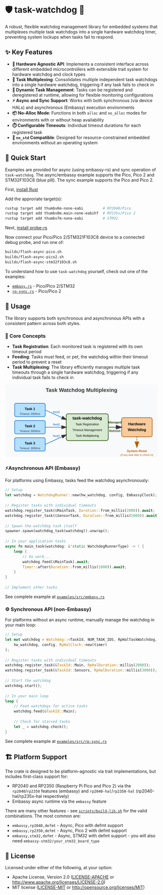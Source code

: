 # 🛡️ task-watchdog 🐺

A robust, flexible watchdog management library for embedded systems that multiplexes multiple task watchdogs into a single hardware watchdog timer, preventing system lockups when tasks fail to respond.

## ✨ Key Features

- **🔄 Hardware Agnostic API**: Implements a consistent interface across different embedded microcontrollers with extensible trait system for hardware watchdog and clock types
- **🔀 Task Multiplexing**: Consolidates multiple independent task watchdogs into a single hardware watchdog, triggering if any task fails to check in
- **🔌 Dynamic Task Management**: Tasks can be registered and deregistered at runtime, allowing for flexible monitoring configurations
- **⚡ Async and Sync Support**: Works with both synchronous (via device HALs) and asynchronous (Embassy) execution environments
- **📦 No-Alloc Mode**: Functions in both `alloc` and `no_alloc` modes for environments with or without heap availability
- **⏱️ Configurable Timeouts**: Individual timeout durations for each registered task
- **🧪 `no_std` Compatible**: Designed for resource-constrained embedded environments without an operating system

## 🚀 Quick Start

Examples are provided for async (using embassy-rs) and sync operation of `task-watchdog`.  The async/embassy example supports the Pico, Pico 2 and STM32F103C8 (blue pill).  The sync example supports the Pico and Pico 2.

First, [install Rust](https://www.rust-lang.org/tools/install)

Add the approriate target(s):

```bash
rustup target add thumbv6m-none-eabi         # RP2040/Pico
rustup target add thumbv8m.main-none-eabihf  # RP235x/Pico 2
rustup target add thumbv7m-none-eabi         # STM32
```

Next, [install probe-rs](https://probe.rs/docs/getting-started/installation/)

Now connect your Pico/Pico 2/STM321F103C8 device to a connected debug probe, and run one of:

```bash
builds/flash-async-pico.sh
builds/flash-async-pico2.sh
builds/flash-async-stm32f103c8.sh
```

To understand how to use `task-watchdog` yourself, check out one of the examples:
* [`embasy.rs`](examples/src/embasy.rs) - Pico/Pico 2/STM32
* [`rp-sync.rs`](examples/src/rp-sync.rs) - Pico/Pico 2

## 📝 Usage

The library supports both synchronous and asynchronous APIs with a consistent pattern across both styles.

### 🧠 Core Concepts

- **Task Registration**: Each monitored task is registered with its own timeout period
- **Feeding**: Tasks must feed, or pet, the watchdog within their timeout period to prevent a reset
- **Task Multiplexing**: The library efficiently manages multiple task timeouts through a single hardware watchdog, triggering if any individual task fails to check in

![Task Watchdog Multiplexing](https://raw.githubusercontent.com/piersfinlayson/task-watchdog/refs/heads/main/docs/images/multiplex.svg)

### ⚡Asynchronous API (Embassy)

For platforms using Embassy, tasks feed the watchdog asynchronously:

```Rust
// Setup
let watchdog = WatchdogRunner::new(hw_watchdog, config, EmbassyClock);

// Register tasks with individual timeouts
watchdog.register_task(&MainTask, Duration::from_millis(2000)).await;
watchdog.register_task(&SensorTask, Duration::from_millis(5000)).await;

// Spawn the watchdog task itself
spawner.spawn(watchdog_task(watchdog)).unwrap();

// In your application tasks
async fn main_task(watchdog: &'static WatchdogRunnerType) -> ! {
    loop {
        // Do work...
        watchdog.feed(&MainTask).await;
        Timer::after(Duration::from_millis(1000)).await;
    }
}

// Implement other tasks
```

See complete example at [`examples/src/embasy.rs`](examples/src/embasy.rs)

### ⚙️ Synchronous API (non-Embassy)

For platforms without an async runtime, manually manage the watchdog in your main loop:

```rust
// Setup
let mut watchdog = Watchdog::<TaskId, NUM_TASK_IDS, RpHalTaskWatchdog, RpHalClock>::new(
    hw_watchdog, config, RpHalClock::new(timer)
);

// Register tasks with individual timeouts
watchdog.register_task(&TaskId::Main, RpHalDuration::millis(2000));
watchdog.register_task(&TaskId::Sensors, RpHalDuration::millis(3000));

// Start the watchdog
watchdog.start();

// In your main loop
loop {
    // Feed watchdogs for active tasks
    watchdog.feed(&TaskId::Main);
    
    // Check for starved tasks
    let _ = watchdog.check();
}
```

See complete example at [`examples/src/rp-sync.rs`](examples/src/rp-sync.rs)

## 🏗️ Platform Support

The crate is designed to be platform-agnostic via trait implementations, but includes first-class support for:

- RP2040 and RP2350 (Raspberry Pi Pico and Pico 2) via the `rp2040`/`rp2350` features (embassy) and `rp2040-hal`/`rp2350-hal` (rp2040-hal/rp235x-hal respectively)
- Embassy async runtime via the `embassy` feature

There are many other features - see [`scripts/build-lib.sh`](scripts/build-lib.sh) for the valid combinations.  The most common are:
- `embassy,rp2040,defmt` - Async, Pico with defmt support
- `embassy,rp2350,defmt` - Async, Pico 2 with defmt support
- `embassy,stm32,defmt` - Async, STM32 with defmt support - you will also need `embassy-stm32/your_stm32_board_type`

## 📜 License

Licensed under either of the following, at your option:

- Apache License, Version 2.0 ([LICENSE-APACHE](LICENSE-APACHE) or http://www.apache.org/licenses/LICENSE-2.0)
- MIT license ([LICENSE-MIT](LICENSE-MIT) or http://opensource.org/licenses/MIT)
